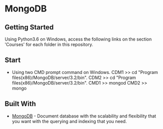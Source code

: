 # MongoDB


## Getting Started

Using Python3.6 on Windows, access the following links on the section 'Courses' for each folder in this repository.

## Start
* Using two CMD prompt command on Windows.
CDM1 >> cd "Program files(x86)/MongoDB/server/3.2/bin".
CDM2 >> cd "Program files(x86)/MongoDB/server/3.2/bin".
CMD1 >> mongod
CMD2 >> mongo


## Built With

* [MongoDB](https://docs.mongodb.com/manual/tutorial/install-mongodb-on-windows/) - Document database with the scalability and flexibility that you want with the querying and indexing that you need.
